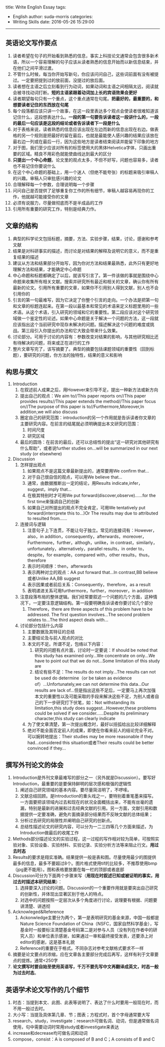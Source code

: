 title: Write English Essay
tags:
  - English
author: suda-morris
categories:
  - Writing Skills
date: 2016-05-26 15:29:00
---
## 英语论文写作要点
1. 读者希望在句子的开始看到熟悉的信息，事实上科技论文通常会包含很多新术语，所以一个容易理解的句子应该从读者熟悉的信息开始而以新信息结束，并在他们之间平滑过渡。
2. 不管什么时候，每当你开始写新句，你应该问问自己，这些词前面有没有被提过。一定要把提到过的放前面，没提过的放后面。
3. 读者想在主语之后立刻看到行为动词，如果动词和主语之间相隔太远，阅读就会被寻找动词打断。**短的主语紧跟着动词加上长的宾语效果会更好**
4. 读者期望每句只有一个重点，这个重点通常在句尾。**把最好的，最重要的，和想要读者记住的东西放在句尾**
5. 每个段落都应该只讲一个故事，在这一段里表达多个观点会使读者很难知道该记住什么，这段想表达什么。**一段的第一句要告诉读者这一段讲什么的，一段的最后一句应该是这段的结论或者告诉读者下一段是什么**
5. 对于表格来说，读者熟悉的信息应该出现在左边而新的信息出现在右边。做表格的另一个规则是把最好的留在最后，也就是最能使人感兴趣的结果应该放在最右边一列或在最后一行，因为这些地方是读者结束阅读并能留下印象的地方
6. 对于图，我们至少应该对所有的标签使用大的黑体Helvetica字体，只画出重要的区域。精良不用彩色就能使曲线达到最大的区分
7. **只提出一个中心命题**，论文里的观点太多，不但不好写，问题也容易多，读者也不易记住你要说什么
8. 在这个中心命题的基础上，用一个迷人（但绝不能夸张）的标题来吸引审稿人的兴趣。审稿人只审批感兴趣的论文
9. 合理解释每一个参数，合理说明每一个步骤
10. 问问自己是否提供了足够重复你工作的所有细节，审稿人越容易再现你的工作，他就越可能接受你的文章
11. 必须有说服力，尽量做彻底而不是半成品的工作
12. 引用所有重要的研究工作，特别是经典力作。

## 文章的结构
1. 典型的科学论文包括标题，摘要，方法、实验步骤，结果，讨论，感谢和参考文献
2. 结果是对科研事实的描述，而讨论是对结果的解释及说明它的意义，而不是重复结果的描述
3. 建议从方法和结果部分开始写，因为你对方法和结果最熟悉，此外只有更好地理解方法和结果，才能确定中心命题
4. 中心命题和标题都确定了以后，就该写引言了。第一件该做的事就是围绕中心命题来收集所有相关文献。搜索并研究所有最近和相关的文章，确认你有所有最新的论文。引用所有重要的文章，如果你不引用别人得到文献，别人也不会引用你的
5. 引言的第一句最难写，因为它决定了你整个引言的走向。一个办法是把第一句和文章的标题连起来。在第一段以最基本和常见的术语来定义标题里用的一些术语。从这个术语，引入研究的领域和它的重要性。第二段应该对这个研究领域做一个鉴定性的论述。如果中心命题是关于解决一个问题的方法，这一段就应该指出这个当前研究中现存未解决的问题。描述解决这个问题的难度或挑战。第三段引入你提出的办法和它大致会带来什么效果。
6. 讨论部分。可用于讨论的内容有：参数改变对结果的影响，与其他研究相比还有待解决的问题，将来或正在进行的工作
7. 整片文章写完了，该写摘要了。典型的摘要包括课题领域的重要性（回到标题），要研究的问题，你方法的独特性，结果的意义和影响

## 构思与撰文
1. Introduction
	1. 在叙述前人成果之后，用However来引导不足，提出一种新方法或新方向
	2. 提出自己的观点：We aim to//This paper reports on//This paper provides results//This paper extends the method//This paper focus on//The purpose of this paper is to//Furthermore,Moreover,In addition,we will also discuss
	3. 圈定自己的研究范围：introduction的另一个作用就是告诉读者你文章的主要研究内容。在前言的结尾就必须明确提出本文研究的范围：
		1. 时间尺度
		2. 研究区域
	4. 最后的圆场：在前言的最后，还可以总结性的提出“这一研究对其他研究有什么帮助”，或者说further studies on...will be summarized in our next study (or elsewhere)
2. Discussion
	1. 怎样提出观点
		1. 如果观点不是这篇文章最新提出的，通常要用We confirm that...
		2. 对于自己很自信的观点，可以用We believe that...
		3. 通常，由数据推断出一定的结论，用Results indicate,infer，suggest，imply that...
		4. 在极其特别时才可用We put forward(discover,observe)......for the first time来强调自己的创新
		5. 如果自己对所提出的观点不完全肯定，可用We tentatively put forward(interrprete this to...)Or The results may due to attributed to resulted from......
	2. 连接词与逻辑
		1. 注意句子上下连贯，不能让句子独立。常见的连接词有：However，also，in addition，consequently，afterwards，moreover，Furthermore，further，althogh，unlike，in contrast，similarly，unfortunately，alternatively，parallel results，in order to，despite，for example，compared with，other results，thus，therefore
		2. 表示时间顺序：then，afterwards
		3. 表示两种对立的观点：AA put forward that...In contrast,BB believe或者Unlike AA,BB suggest
		4. 表示因果或者前后关系：Consequently，therefore，as a result
		5. 表明递进关系可用furthermore，further，moreover，in addition
	3. 注意段落布局的整体逻辑。我们经常要叙述一个问题的几个方面，这种情况下，一定要注意逻辑结构。第一段要明确告诉读者你要讨论几个部分
		1. Therefore，there are three aspects of this problem have to be addressed. The first question involves...The second problem relates to...The third aspect deals with...
	4. 讨论部分包括什么内容
		1. 主要数据及其特征的总结
		2. 主要结论及与前人观点的对比
		3. 本文的不足。所谓不足，包络以下内容：
			1. 研究的问题有点片面，讨论时一定要说：If should be noted that this study has examined only...We concentrate on only...We have to point out that we do not...Some limitation of this study are
			2. 结论有些不足：The results do not imply...The results can not be used do determine（or be taken as evidence of）...Unfortunately,we can not determine this data...Our results are lack of...但是指出这些不足后，一定要马上再次加强本文的重要性以及可能采取的手段来解决这些不足，为别人或者自己的下一步研究打下伏笔，如：Not withstanding its limitation,this study does suggest...However,these problems could be solved if we consider......Despite its preliminary character,this study can clearly indicate
		4. 为了使文章清楚，第一次提出概念时，最好以括弧给出比较详细解释
		5. 绝对不能全面否定前人的成果，即使在你看来前人的结论完全不对。可以婉转地提出：Their studies may be more reasonable if they had...considered this situation或者Their results could be better convinced if they...

## 撰写外刊论文的体会
1. Introduction是外刊文章最难写的部分之一（另外就是Discussion）。要写好Introduction，最重要的是要保持鲜明的层次感和极强的逻辑性
	1. 阐述自己研究领域的基本内容。要尽量简洁明了，不啰嗦。
	2. 文献总结回顾。是Introduction的重头戏之一，要特别着重笔墨来描写。一方面要把该领域内过去和现在的状况全面概括出来，不能有丝毫的遗漏，特别是最新的进展和过去经典文献的引用。另一方面，文献引用和数据提供一定要准确，避免片面摘录部分结果而不反映文献的总体结果；
	3. 分析过去研究的局限性并阐明自己研究的创新点。
	4. 总结性描述论文的研究内容，可以分为一二三四等几个方面来描述，为Introduction做最后的收尾工作
2. Methods部分描述论文的实验过程，这一过程的写作相对较为简单，可按照实验对象、实验设备、实验材料、实验记录、实验分析方法等来阻止行文。**用过去时态**
3. Results的要求是翔实准确。结果提供一般是表和图。尽量使用最少的图提供最多的信息，最多不要超过8个。图片格式使用tif的比较多，不推荐使用bmp（jpg更不能用）。图和表格要放置在每一栏的顶部或者底部
4. Discussion可分为下面两个步骤来写（**用现在时叙述已知或被证明的事实，用过去时描述本研究结果**）：
	1. 选择要深入讨论的问题。Discussion的一个重要作用就是要突出自己研究的创新性，并体现出显著区别于他人的特点。
	2. 对选中的问题按照一定层次从多个角度进行讨论，说理要有根据、问题要讲清楚、讲透彻
5. Acknowleged&Reference
	1. Ackonwledge主要分为两个，第一是表明研究的基金来源，中国一般都是Nature Science Foundation of China（NSFC，国家自然科学基金），写基金时一般要标注清楚基金号码第二是对参与人员（没有列在作者中的研究人员）和单位表示感谢，如果通过一审和最终接受发表，还要添上对editor的感谢，这是基本礼貌
	2. Reference的重要在于格式。不同杂志对参考文献格式要求不一样
6. 摘要是论文要点的浓缩，应在文章各主要部分完成后再写，这样有利于文章要点的提炼。通常<250字
7. **论文撰写时要自始至使用英语写，千万不要先写中文再翻译成英文，时态一般为过去时态**。

## 英语学术论文写作的几个细节
1. 时态：当提到本文、此图、此表等说明了、表达了什么时要用一般现在时，而不用一般过去时。
2. 大小写：当提及具体第几章、节；图表；方程式时，首个字母通常要大写
3. research，study，investigate：research可做名词、动词，但是通常做名词使用，句中需要动词时常用study或者investigate来表达
4. increase和decrease均可做名词和动词
5. compose，consist：A is composed of B and C；A consists of B and C
